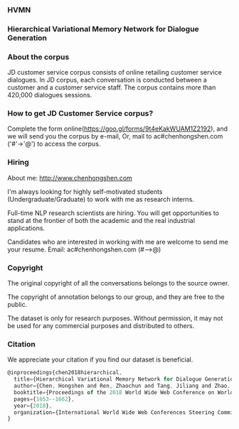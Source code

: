 ### HVMN

### Hierarchical Variational Memory Network for Dialogue Generation

### About the corpus
JD customer service corpus consists of online retailing customer service dialogues. In JD corpus, each conversation is conducted between a customer and a customer service staff. 
The corpus contains more than 420,000 dialogues sessions.


### How to get JD Customer Service corpus?
Complete the form online(https://goo.gl/forms/9t4eKakWUAM1Z2192), and we will send you the corpus by e-mail,
Or,
mail to ac#chenhongshen.com ('#'->'@') to access the corpus.

### Hiring
About me: http://www.chenhongshen.com

I'm always looking for highly self-motivated students (Undergraduate/Graduate) to work with me as research interns.

Full-time NLP research scientists are hiring. You will get opportunities to stand at the frontier of both the academic and the real industrial applications.

Candidates who are interested in working with me are welcome to send me your resume. Email: ac#chenhongshen.com (#-->@)

### Copyright

The original copyright of all the conversations belongs to the source owner.

The copyright of annotation belongs to our group, and they are free to the public.

The dataset is only for research purposes. Without permission, it may not be used for any commercial purposes and distributed to others.


### Citation

We appreciate your citation if you find our dataset is beneficial.

```javascript
@inproceedings{chen2018hierarchical,
  title={Hierarchical Variational Memory Network for Dialogue Generation},
  author={Chen, Hongshen and Ren, Zhaochun and Tang, Jiliang and Zhao, Yihong Eric and Yin, Dawei},
  booktitle={Proceedings of the 2018 World Wide Web Conference on World Wide Web},
  pages={1653--1662},
  year={2018},
  organization={International World Wide Web Conferences Steering Committee}
}
```

